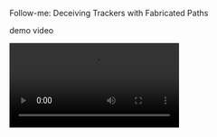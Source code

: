 Follow-me: Deceiving Trackers with Fabricated Paths



demo video

<video src="https://github.com/loushengtao/Follow-me/tree/main/demo/demo.mp4"></video>
